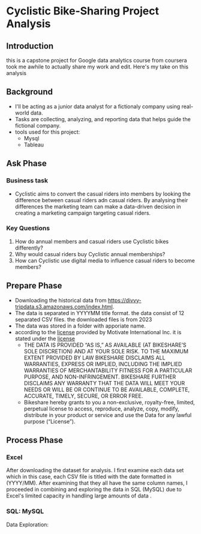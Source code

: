 # Cyclistic Bike-Sharing Project Analysis 
## Introduction 
this is a capstone project for Google data analytics course from coursera 
took me awhile to actually share my work and edit. Here's my take on this analysis 


## Background 
* I'll be acting as a junior data analyst for a fictionaly company using real-world data.
* Tasks are collecting, analyzing, and reporting data that helps guide the fictional company.
* tools used for this project:
  * Mysql
  * Tableau

## Ask Phase 
### Business task 
- Cyclistic aims to convert the casual riders into members by looking the difference between casual riders adn casual riders. By analysing their differences the marketing team can make a data-driven decision in creating a marketing campaign targeting casual riders.
### Key Questions 
1. How do annual members and casual riders use Cyclistic bikes differently?
2. Why would casual riders buy Cyclistic annual memberships?
3. How can Cyclistic use digital media to influence casual riders to become members?

## Prepare Phase 
- Downloading the historical data from https://divvy-tripdata.s3.amazonaws.com/index.html. 
- The data is separated in YYYYMM title format. the data consist of 12 separated CSV files. the downloaded files is from 2023
- The data was stored in a folder with apporiate name.
- according to the [license](https://divvybikes.com/data-license-agreement) provided by Motivate International Inc. it is stated under the [license](https://divvybikes.com/data-license-agreement)
  - THE DATA IS PROVIDED “AS IS,” AS AVAILABLE (AT BIKESHARE’S SOLE DISCRETION) AND AT YOUR SOLE RISK. TO THE MAXIMUM EXTENT PROVIDED BY LAW BIKESHARE DISCLAIMS ALL WARRANTIES, EXPRESS OR IMPLIED, INCLUDING THE IMPLIED WARRANTIES OF MERCHANTABILITY FITNESS FOR A PARTICULAR PURPOSE, AND NON-INFRINGEMENT. BIKESHARE FURTHER DISCLAIMS ANY WARRANTY THAT THE DATA WILL MEET YOUR NEEDS OR WILL BE OR CONTINUE TO BE AVAILABLE, COMPLETE, ACCURATE, TIMELY, SECURE, OR ERROR FREE.
  - Bikeshare hereby grants to you a non-exclusive, royalty-free, limited, perpetual license to access, reproduce, analyze, copy, modify, distribute in your product or service and use the Data for any lawful purpose (“License”).
 
## Process Phase
### Excel
After downloading the dataset for analysis. I first examine each data set which in this case, each CSV file is titled with the date formatted in (YYYY/MM). After examining that they all have the same column names, I proceeded in combining and exploring the data in SQL (MySQL) due to Excel's limited capacity in handling large amounts of data .
### SQL: MySQL 
Data Exploration:  


